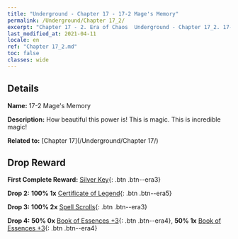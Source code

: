 ```yaml
---
title: "Underground - Chapter 17 - 17-2 Mage's Memory"
permalink: /Underground/Chapter 17_2/
excerpt: "Chapter 17 - 2. Era of Chaos  Underground - Chapter 17_2. 17-2 Mage's Memory"
last_modified_at: 2021-04-11
locale: en
ref: "Chapter 17_2.md"
toc: false
classes: wide
---
```


## Details

 **Name:** 17-2 Mage's Memory

 **Description:** How beautiful this power is! This is magic. This is incredible magic!

 **Related to:** [Chapter 17](/Underground/Chapter 17/)

## Drop Reward

 **First Complete Reward:** [Silver Key](/Items/con_693/){: .btn .btn--era3}

 **Drop 2:** **100% 1x** [Certificate of Legend](/Items/mat_67/){: .btn .btn--era5}

 **Drop 3:** **100% 2x** [Spell Scrolls](/Items/con_694/){: .btn .btn--era3}

 **Drop 4:** **50% 0x** [Book of Essences +3](/Items/mat_60/){: .btn .btn--era4}, **50% 1x** [Book of Essences +3](/Items/mat_60/){: .btn .btn--era4}

